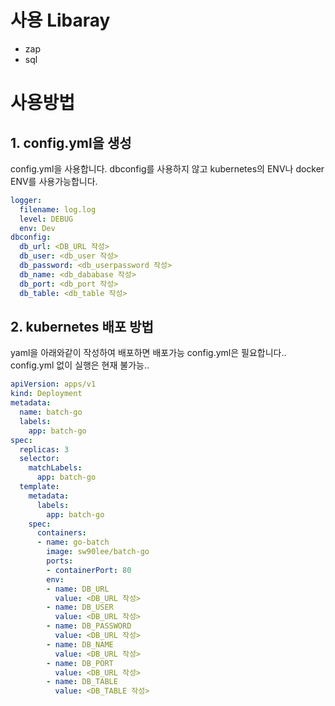 # 사용 Libaray
- zap
- sql

# 사용방법
## 1. config.yml을 생성
config.yml을 사용합니다. dbconfig를 사용하지 않고 kubernetes의 ENV나 docker ENV를 사용가능합니다.
```yaml
logger:
  filename: log.log
  level: DEBUG
  env: Dev
dbconfig:
  db_url: <DB_URL 작성>
  db_user: <db_user 작성>
  db_password: <db_userpassword 작성>
  db_name: <db_dababase 작성>
  db_port: <db_port 작성>
  db_table: <db_table 작성>
```

## 2. kubernetes 배포 방법
yaml을 아래와같이 작성하여 배포하면 배포가능
config.yml은 필요합니다.. config.yml 없이 실행은 현재 불가능..
```yaml
apiVersion: apps/v1
kind: Deployment
metadata:
  name: batch-go
  labels:
    app: batch-go
spec:
  replicas: 3
  selector:
    matchLabels:
      app: batch-go
  template:
    metadata:
      labels:
        app: batch-go
    spec:
      containers:
      - name: go-batch
        image: sw90lee/batch-go
        ports:
        - containerPort: 80
        env:
        - name: DB_URL
          value: <DB_URL 작성>
        - name: DB_USER
          value: <DB_URL 작성>
        - name: DB_PASSWORD
          value: <DB_URL 작성>
        - name: DB_NAME
          value: <DB_URL 작성>
        - name: DB_PORT
          value: <DB_URL 작성>
        - name: DB_TABLE
          value: <DB_TABLE 작성>
```
